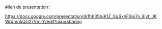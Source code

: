 #lien de presentation :

https://docs.google.com/presentation/d/1hh35tuK1Z_GgSxhFGxj7n_9jyt_JKWrdmn5QU27VmrY/edit?usp=sharing

